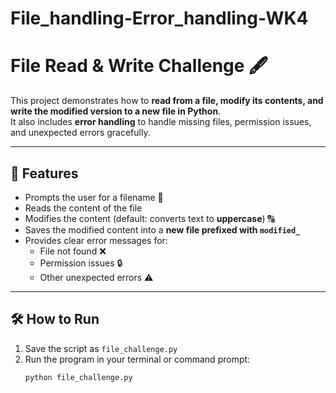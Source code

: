 # File_handling-Error_handling-WK4
# File Read & Write Challenge 🖋️

This project demonstrates how to **read from a file, modify its contents, and write the modified version to a new file in Python**.  
It also includes **error handling** to handle missing files, permission issues, and unexpected errors gracefully.

---

## 🚀 Features
- Prompts the user for a filename 📂
- Reads the content of the file
- Modifies the content (default: converts text to **uppercase**) 🔠
- Saves the modified content into a **new file prefixed with `modified_`**
- Provides clear error messages for:
  - File not found ❌
  - Permission issues 🔒
  - Other unexpected errors ⚠️

---

## 🛠 How to Run
1. Save the script as `file_challenge.py`
2. Run the program in your terminal or command prompt:
   ```bash
   python file_challenge.py
